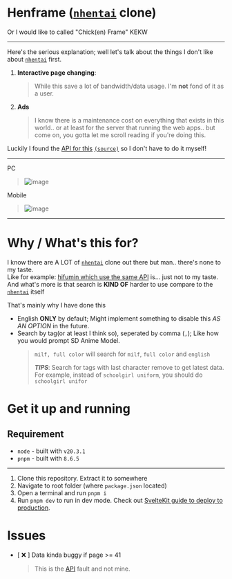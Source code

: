 # Henframe ([`nhentai`](https://nhentai.net) clone)

Or I would like to called "Chick(en) Frame" KEKW

---

Here's the serious explanation; well let's talk about the things I don't like about [`nhentai`](https://nhentai.net) first.

1. **Interactive page changing**:
    > While this save a lot of bandwidth/data usage. I'm **not** fond of it as a user.
2. **Ads**
    > I know there is a maintenance cost on everything that exists in this world.. or at least for the server that running the web apps.. but come on, you gotta let me scroll reading if you're doing this.

Luckily I found the [API for this](https://api.hifumin.app) [`(source)`](https://github.com/SaltyAom/seele) so I don't have to do it myself!

---

PC

> ![image](https://github.com/Meonako/henframe/assets/76484203/90bac617-7485-4301-ae12-a4f6d521570e)

Mobile

> ![image](https://github.com/Meonako/henframe/assets/76484203/8ca162de-5cf4-42d3-912f-8bb8c3a25d0f)

---

# Why / What's this for?

I know there are A LOT of [`nhentai`](https://nhentai.net) clone out there but man.. there's none to my taste.  
Like for example: [hifumin which use the same API](https://hifumin.app) is... just not to my taste.  
And what's more is that search is **KIND OF** harder to use compare to the [`nhentai`](https://nhentai.net) itself

That's mainly why I have done this

-   English **ONLY** by default; Might implement something to disable this _AS AN OPTION_ in the future.
-   Search by tag(or at least I think so), seperated by comma (`,`); Like how you would prompt SD Anime Model.
    > `milf, full color` will search for `milf`, `full color` and `english`
    >
    > **_TIPS_**: Search for tags with last character remove to get latest data.  
    > For example, instead of `schoolgirl uniform`, you should do `schoolgirl unifor`

# Get it up and running

## Requirement

-   `node` - built with `v20.3.1`
-   `pnpm` - built with `8.6.5`

---

1. Clone this repository. Extract it to somewhere
1. Navigate to root folder (where `package.json` located)
1. Open a terminal and run `pnpm i`
1. Run `pnpm dev` to run in dev mode. Check out [SvelteKit guide to deploy to production](https://kit.svelte.dev/docs/adapters).

# Issues

-   [ ❌ ] Data kinda buggy if page >= 41

    > This is the [API](https://api.hifumin.app) fault and not mine.
